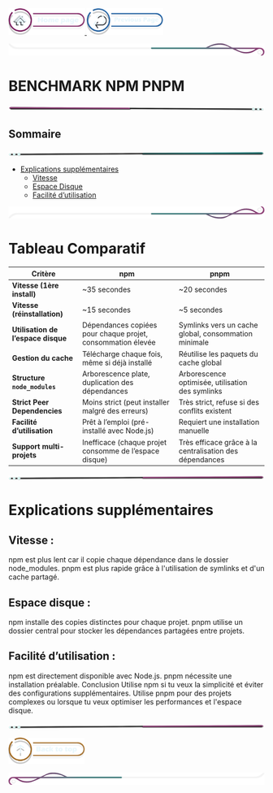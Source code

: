  <a href="../../README.md">
  <img src="../../assets/button/home_page.png" alt="Home page" style="width: 150px; height: auto;">
</a>
<a href="../../doc/benchmarks.md">
  <img src="../../assets/button/previous_page.png" alt="Back to top" style="width: 150px; height: auto;">
</a>

![border](../../assets/line/border_deco_rt.png)

# BENCHMARK NPM PNPM

![border](../../assets/line/line-pink-point_l.png)

## Sommaire

![border](../../assets/line/line-teal-point_r.png)

- [Explications supplémentaires](#explications-supplémentaires)
  - [Vitesse](#vitesse-)
  - [Espace Disque](#espace-disque-)
  - [Facilité d’utilisation](#facilité-dutilisation-)

![border](../../assets/line/border_deco_rb.png)

# Tableau Comparatif

| Critère                            | npm                                                         | pnpm                                                    |
| ---------------------------------- | ----------------------------------------------------------- | ------------------------------------------------------- |
| **Vitesse (1ère install)**         | ~35 secondes                                                | ~20 secondes                                            |
| **Vitesse (réinstallation)**       | ~15 secondes                                                | ~5 secondes                                             |
| **Utilisation de l’espace disque** | Dépendances copiées pour chaque projet, consommation élevée | Symlinks vers un cache global, consommation minimale    |
| **Gestion du cache**               | Télécharge chaque fois, même si déjà installé               | Réutilise les paquets du cache global                   |
| **Structure `node_modules`**       | Arborescence plate, duplication des dépendances             | Arborescence optimisée, utilisation des symlinks        |
| **Strict Peer Dependencies**       | Moins strict (peut installer malgré des erreurs)            | Très strict, refuse si des conflits existent            |
| **Facilité d’utilisation**         | Prêt à l’emploi (pré-installé avec Node.js)                 | Requiert une installation manuelle                      |
| **Support multi-projets**          | Inefficace (chaque projet consomme de l’espace disque)      | Très efficace grâce à la centralisation des dépendances |

![border](../../assets/line/line-pink-point_r.png)

# Explications supplémentaires

## Vitesse :

npm est plus lent car il copie chaque dépendance dans le dossier node_modules.
pnpm est plus rapide grâce à l'utilisation de symlinks et d'un cache partagé.

## Espace disque :

npm installe des copies distinctes pour chaque projet.
pnpm utilise un dossier central pour stocker les dépendances partagées entre projets.

## Facilité d’utilisation :

npm est directement disponible avec Node.js.
pnpm nécessite une installation préalable.
Conclusion
Utilise npm si tu veux la simplicité et éviter des configurations supplémentaires.
Utilise pnpm pour des projets complexes ou lorsque tu veux optimiser les performances et l'espace disque.

![border](../../assets/line/line-pink-point_r.png)

<a href="#sommaire">
  <img src="../../assets/button/back_to_top.png" alt="Back to top" style="width: 150px; height: auto;">
</a>

![border](../../assets/line/border_deco_l.png)
